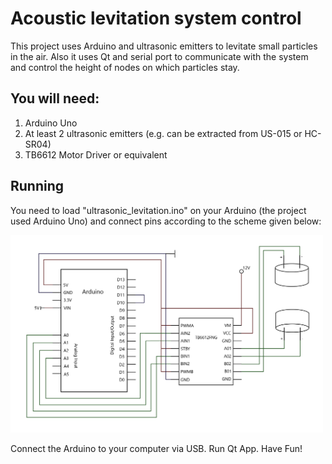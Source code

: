 # Acoustic levitation system control
This project uses Arduino and ultrasonic emitters to levitate small particles in the air. Also it uses Qt and serial port to communicate with the system and control the height of nodes on which particles stay.

## You will need:
1. Arduino Uno
2. At least 2 ultrasonic emitters (e.g. can be extracted from US-015 or HC-SR04)
3. TB6612 Motor Driver or equivalent

## Running
You need to load "ultrasonic_levitation.ino" on your Arduino (the project used Arduino Uno) and connect pins according to the scheme given below:

<img src="https://github.com/Aizeren/acoustic-levitation-system-control/blob/master/resources/scheme.png" width=500>

Connect the Arduino to your computer via USB. Run Qt App. Have Fun!

